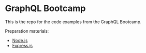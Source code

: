 # GraphQL Bootcamp

This is the repo for the code examples from the GraphQL Bootcamp.

Preparation materials:

- [Node.js](nodejs/README.md)
- [Express.js](expressjs/README.md)
